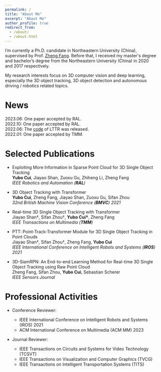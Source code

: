 ```yaml
---
permalink: /
title: "About Me"
excerpt: "About Me"
author_profile: true
redirect_from: 
  - /about/
  - /about.html
---
```


I’m currently a Ph.D. candidate in Northeastern University (China), supervised by Prof. [Zheng Fang](http://faculty.neu.edu.cn/fangzheng/zh_CN/index.htm). Before that, I received my master's degree and bachelor’s degree from the Northeastern University (China) in 2020 and 2017 respectively.

My research interests focus on 3D computer vision and deep learning, especially the 3D object tracking, 3D object detection and autonomous driving / robotics related topics.

News
======
2023.06: One paper accepted by RAL.  
2022.10: One paper accepted by RAL.  
2022.06: The [code](https://github.com/3bobo/lttr) of LTTR was released.  
2022.01: One paper accepted by TMM.

Selected Publications
======
- Exploiting More Information in Sparse Point Cloud for 3D Single Object Tracking  
  **Yubo Cui**, Jiayao Shan, Zuoxu Gu, Zhiheng Li, Zheng Fang  
  *IEEE Robotics and Automation (**RAL**)*

- 3D Object Tracking with Transformer   
  **Yubo Cui**, Zheng Fang, Jiayao Shan, Zuoxu Gu, Sifan Zhou   
  *32nd British Machine Vision Conference (**BMVC**) 2021*

- Real-time 3D Single Object Tracking with Transformer   
  Jiayao Shan†, Sifan Zhou†, **Yubo Cui†**, Zheng Fang   
  *IEEE Transactions on Multimedia (**TMM**)*

- PTT: Point-Track-Transformer Module for 3D Single Object Tracking in Point Clouds  
  Jiayao Shan†, Sifan Zhou†, Zheng Fang, **Yubo Cui**   
  *IEEE International Conference on Intelligent Robots and Systems (**IROS**) 2021*

- 3D-SiamRPN: An End-to-end Learning Method for Real-time 3D Single Object Tracking using Raw Point Cloud      
  Zheng Fang, Sifan Zhou, **Yubo Cui**, Sebastian Scherer     
  *IEEE Sensors Journal*


Professional Activities
======
- Conference Reviewer:
  * IEEE International Conference on Intelligent Robots and Systems (IROS) 2021
  * ACM International Conference on Multimedia (ACM MM) 2023

- Journal Reviewer:
  * IEEE Transactions on Circuits and Systems for Video Technology (TCSVT)  
  * IEEE Transactions on Visualization and Computer Graphics (TVCG)
  * IEEE Transactions on Intelligent Transportation Systems (TITS)